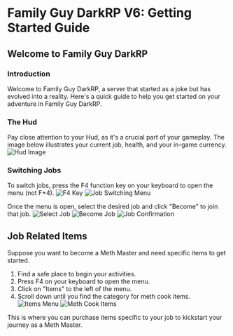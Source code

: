 # Family Guy DarkRP V6: Getting Started Guide

## Welcome to Family Guy DarkRP

### Introduction
Welcome to Family Guy DarkRP, a server that started as a joke but has evolved into a reality. Here's a quick guide to help you get started on your adventure in Family Guy DarkRP.

### The Hud
Pay close attention to your Hud, as it's a crucial part of your gameplay. The image below illustrates your current job, health, and your in-game currency.
![Hud Image](https://i.imgur.com/uVeYmkc.png)

### Switching Jobs
To switch jobs, press the F4 function key on your keyboard to open the menu (not F+4).
![F4 Key](https://www.atlaspm.com/wp-content/uploads/2012/12/Keyboard_F4.png)
![Job Switching Menu](https://i.imgur.com/azd44wO.png)

Once the menu is open, select the desired job and click "Become" to join that job.
![Select Job](https://i.imgur.com/VudZlXz.png)
![Become Job](https://i.imgur.com/kfBgEAc.png)
![Job Confirmation](https://i.imgur.com/3gjMYe6.png)

## Job Related Items
Suppose you want to become a Meth Master and need specific items to get started.

1. Find a safe place to begin your activities.
2. Press F4 on your keyboard to open the menu.
3. Click on "Items" to the left of the menu.
4. Scroll down until you find the category for meth cook items.
![Items Menu](https://i.imgur.com/MiYJSbl.png)
![Meth Cook Items](https://i.imgur.com/nwqe5Ps.png)

This is where you can purchase items specific to your job to kickstart your journey as a Meth Master.

